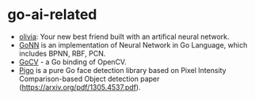 # go-ai-related

* [olivia](https://github.com/olivia-ai/olivia): Your new best friend built with an artifical neural network.
* [GoNN](https://github.com/fxsjy/gonn) is an implementation of Neural Network in Go Language, which includes BPNN, RBF, PCN.
* [GoCV](https://gocv.io/) - a Go binding of OpenCV.
* [Pigo](https://github.com/esimov/pigo) is a pure Go face detection library based on Pixel Intensity Comparison-based Object detection paper (https://arxiv.org/pdf/1305.4537.pdf).
